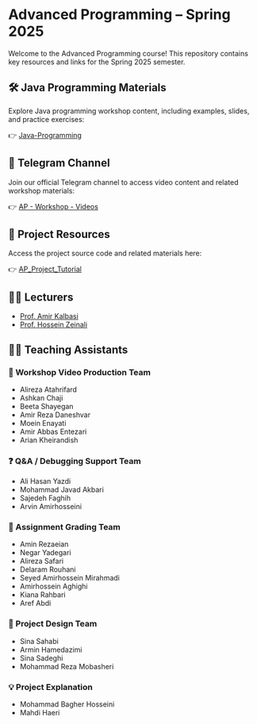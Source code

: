 # Advanced Programming – Spring 2025

Welcome to the Advanced Programming course! This repository contains key resources and links for the Spring 2025 semester.

## 🛠 Java Programming Materials

Explore Java programming workshop content, including examples, slides, and practice exercises: 

👉 [Java-Programming](https://github.com/AUT-Programming/Java-Programming)

## 📢 Telegram Channel

Join our official Telegram channel to access video content and related workshop materials:

👉 [AP - Workshop - Videos](https://t.me/+NNFGQjDwWXdjYzQ0)

## 🔗 Project Resources

Access the project source code and related materials here:

👉 [AP\_Project\_Tutorial](https://github.com/MahdiHaeri/AP_Project_Tutorial)

## 👨‍🏫 Lecturers

* [Prof. Amir Kalbasi](https://www.linkedin.com/in/amir-kalbasi-2235a271)
* [Prof. Hossein Zeinali](https://www.linkedin.com/in/hossein-zeinali-2342aa78)

## 👨‍💻 Teaching Assistants

### 🎥 Workshop Video Production Team

* Alireza Atahrifard
* Ashkan Chaji
* Beeta Shayegan
* Amir Reza Daneshvar
* Moein Enayati
* Amir Abbas Entezari
* Arian Kheirandish

### ❓ Q\&A / Debugging Support Team

* Ali Hasan Yazdi
* Mohammad Javad Akbari
* Sajedeh Faghih
* Arvin Amirhosseini

### 📝 Assignment Grading Team

* Amin Rezaeian
* Negar Yadegari
* Alireza Safari
* Delaram Rouhani
* Seyed Amirhossein Mirahmadi
* Amirhossein Aghighi
* Kiana Rahbari
* Aref Abdi

### 📁 Project Design Team

* Sina Sahabi
* Armin Hamedazimi
* Sina Sadeghi
* Mohammad Reza Mobasheri

### 💡 Project Explanation

* Mohammad Bagher Hosseini
* Mahdi Haeri
